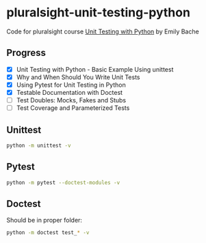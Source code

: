 # pluralsight-unit-testing-python

Code for pluralsight course [Unit Testing with Python](https://app.pluralsight.com/library/courses/unit-testing-python/table-of-contents)
by Emily Bache

## Progress

 - [x] Unit Testing with Python - Basic Example Using unittest
 - [x] Why and When Should You Write Unit Tests
 - [x] Using Pytest for Unit Testing in Python
 - [x] Testable Documentation with Doctest
 - [ ] Test Doubles: Mocks, Fakes and Stubs
 - [ ] Test Coverage and Parameterized Tests

## Unittest

```bash
python -m unittest -v
```

## Pytest

```bash
python -m pytest --doctest-modules -v
```

## Doctest

Should be in proper folder:
```bash
python -m doctest test_* -v
```
